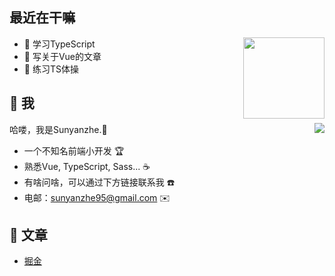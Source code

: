## 最近在干嘛

<img  align="right" height="130" src="https://github-readme-stats.anuraghazra1.vercel.app/api/top-langs/?username=sunyanzhe&layout=compact&hide_border=true&theme=material-palenight" />

* 👀 学习TypeScript
* 📖 写关于Vue的文章
* 🕺 练习TS体操

## 🤩 我


<img  align="right" src="https://github-readme-stats.vercel.app/api?username=sunyanzhe&show_icons=true&hide_border=true&theme=material-palenight" />

哈喽，我是Sunyanzhe.🌻

- 一个不知名前端小开发 🏆
- 熟悉Vue, TypeScript, Sass... ☕️
- 有啥问啥，可以通过下方链接联系我 ☎️
- 电邮：sunyanzhe95@gmail.com ✉️


## 📖 文章

* [掘金](https://juejin.cn/user/3685218708100782)
